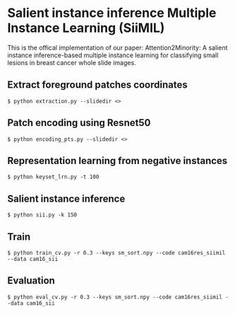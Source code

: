 # Salient instance inference Multiple Instance Learning (SiiMIL)
This is the offical implementation of our paper: Attention2Minority: A salient instance inference-based multiple instance learning for classifying small lesions in breast cancer whole slide images.

## Extract foreground patches coordinates
```$ python extraction.py --slidedir <>```

## Patch encoding using Resnet50
```$ python encoding_pts.py --slidedir <>```

## Representation learning from negative instances
```$ python keyset_lrn.py -t 100```

## Salient instance inference
```$ python sii.py -k 150```

## Train
```$ python train_cv.py -r 0.3 --keys sm_sort.npy --code cam16res_siimil --data cam16_sii```

## Evaluation
```$ python eval_cv.py -r 0.3 --keys sm_sort.npy --code cam16res_siimil --data cam16_sii```
